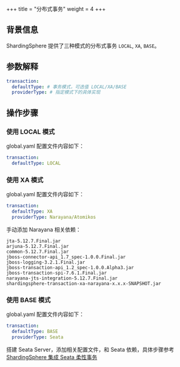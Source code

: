 +++
title = "分布式事务"
weight = 4
+++

## 背景信息

ShardingSphere 提供了三种模式的分布式事务 `LOCAL`, `XA`, `BASE`。

## 参数解释

```yaml
transaction:
  defaultType: # 事务模式，可选值 LOCAL/XA/BASE
  providerType: # 指定模式下的具体实现
```

## 操作步骤

### 使用 LOCAL 模式

global.yaml 配置文件内容如下：

```yaml
transaction:
  defaultType: LOCAL
```

### 使用 XA 模式

global.yaml 配置文件内容如下：

```yaml
transaction:
  defaultType: XA
  providerType: Narayana/Atomikos 
```
手动添加 Narayana 相关依赖：

```
jta-5.12.7.Final.jar
arjuna-5.12.7.Final.jar
common-5.12.7.Final.jar
jboss-connector-api_1.7_spec-1.0.0.Final.jar
jboss-logging-3.2.1.Final.jar
jboss-transaction-api_1.2_spec-1.0.0.Alpha3.jar
jboss-transaction-spi-7.6.1.Final.jar
narayana-jts-integration-5.12.7.Final.jar
shardingsphere-transaction-xa-narayana-x.x.x-SNAPSHOT.jar
```

### 使用 BASE 模式

global.yaml 配置文件内容如下：

```yaml
transaction:
  defaultType: BASE
  providerType: Seata 
```

搭建 Seata Server，添加相关配置文件，和 Seata 依赖，具体步骤参考 [ShardingSphere 集成 Seata 柔性事务](https://community.sphere-ex.com/t/topic/404)
